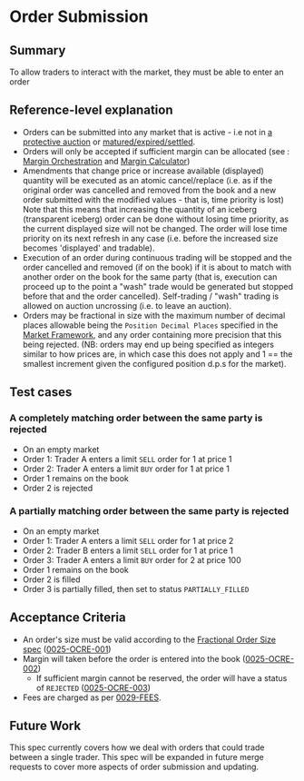 # Order Submission

## Summary

To allow traders to interact with the market, they must be able to enter an order

## Reference-level explanation

- Orders can be submitted into any market that is active - i.e not in [a protective auction](./0026-AUCT-auctions.md) or [matured/expired/settled](./0043-MKTL-market_lifecycle.md).
- Orders will only be accepted if sufficient margin can be allocated (see : [Margin Orchestration](./0010-MARG-margin_orchestration.md) and [Margin Calculator](./0019-MCAL-margin_calculator.md))
- Amendments that change price or increase available (displayed) quantity will be executed as an atomic cancel/replace (i.e. as if the original order was cancelled and removed from the book and a new order submitted with the modified values - that is, time priority is lost)
Note that this means that increasing the quantity of an iceberg (transparent iceberg) order can be done without losing time priority, as the current displayed size will not be changed.
The order will lose time priority on its next refresh in any case (i.e. before the increased size becomes 'displayed' and tradable).
- Execution of an order during continuous trading will be stopped and the order cancelled and removed (if on the book) if it is about to match with another order on the book for the same party (that is, execution can proceed up to the point a "wash" trade would be generated but stopped before that and the order cancelled).
Self-trading / "wash" trading is allowed on auction uncrossing (i.e. to leave an auction).
- Orders may be fractional in size with the maximum number of decimal places allowable being the `Position Decimal Places` specified in the [Market Framework](./0001-MKTF-market_framework.md), and any order containing more precision that this being rejected. (NB: orders may end up being specified as integers similar to how prices are, in which case this does not apply and 1 == the smallest increment given the configured position d.p.s for the market).

## Test cases

### A completely matching order between the same party is rejected

- On an empty market
- Order 1: Trader A enters a limit `SELL` order for 1 at price 1
- Order 2: Trader A enters a limit `BUY` order for 1 at price 1
- Order 1 remains on the book
- Order 2 is rejected

### A partially matching order between the same party is rejected

- On an empty market
- Order 1: Trader A enters a limit `SELL` order for 1 at price 2
- Order 2: Trader B enters a limit `SELL` order for 1 at price 1
- Order 3: Trader A enters a limit `BUY` order for 2 at price 100
- Order 1 remains on the book
- Order 2 is filled
- Order 3 is partially filled, then set to status `PARTIALLY_FILLED`

## Acceptance Criteria

- An order's size must be valid according to the [Fractional Order Size spec](./0052-FPOS-fractional_orders_positions.md)  (<a name="0025-OCRE-001" href="#0025-OCRE-001">0025-OCRE-001</a>)
- Margin will taken before the order is entered into the book (<a name="0025-OCRE-002" href="#0025-OCRE-002">0025-OCRE-002</a>)
  - If sufficient margin cannot be reserved, the order will have a status of `REJECTED` (<a name="0025-OCRE-003" href="#0025-OCRE-003">0025-OCRE-003</a>)
- Fees are charged as per [0029-FEES](./0029-FEES-fees.md).

## Future Work

This spec currently covers how we deal with orders that could trade between a single trader. This spec will be expanded in future merge requests to cover more aspects of order submission and updating.
